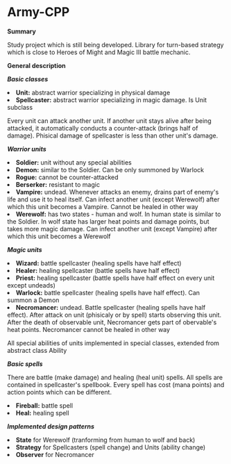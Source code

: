 # Army-CPP

<b>Summary</b>

Study project which is still being developed.
Library for turn-based strategy which is close to Heroes of Might and Magic III battle mechanic.

<b>General description</b>

<b><i>Basic classes</i></b>
<li><b>Unit:</b> abstract warrior specializing in physical damage</li>
<li><b>Spellcaster:</b> abstract warrior specializing in magic damage. Is Unit subclass</li>

Every unit can attack another unit.
If another unit stays alive after being attacked, it automatically conducts a counter-attack (brings half of damage).
Phisical damage of spellcaster is less than other unit's damage.

<b><i>Warrior units</i></b>
<li><b>Soldier:</b> unit without any special abilities</li>
<li><b>Demon:</b> similar to the Soldier. Can be only summoned by Warlock</li>
<li><b>Rogue:</b> cannot be counter-attacked</li>
<li><b>Berserker:</b> resistant to magic</li>
<li><b>Vampire:</b> undead. Whenever attacks an enemy, drains part of enemy's life and use it to heal itself. Can infect another unit (except Werewolf) after which this unit becomes a Vampire. Cannot be healed in other way</li>
<li><b>Werewolf:</b> has two states - human and wolf. In human state is similar to the Soldier. In wolf state has larger heat points and damage points, but takes more magic damage. Can infect another unit (except Vampire) after which this unit becomes a Werewolf</li>

<b><i>Magic units</i></b>
<li><b>Wizard:</b> battle spellcaster (healing spells have half effect)</li>
<li><b>Healer:</b> healing spellcaster (battle spells have half effect)</li>
<li><b>Priest:</b> healing spellcaster (battle spells have half effect on every unit except undeads)</li>
<li><b>Warlock:</b> battle spellcaster (healing spells have half effect). Can summon a Demon</li>
<li><b>Necromancer:</b> undead. Battle spellcaster (healing spells have half effect). After attack on unit (phisicaly or by spell) starts observing this unit. After the death of observable unit, Necromancer gets part of obervable's heat points. Necromancer cannot be healed in other way</li>

All special abilities of units implemented in special classes, extended from abstract class Ability

<b><i>Basic spells</i></b>

There are battle (make damage) and healing (heal unit) spells. 
All spells are contained in spellcaster's spellbook.
Every spell has cost (mana points) and action points which can be different.

<li><b>Fireball:</b> battle spell</li>
<li><b>Heal:</b> healing spell</li>

<b><i>Implemented design patterns</i></b>
<li><b>State</b> for Werewolf (tranforming from human to wolf and back) </li>
<li><b>Strategy</b> for Spellcasters (spell change) and Units (ability change)</li>
<li><b>Observer</b> for Necromancer</li>
